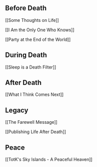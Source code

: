 ## Before Death

[[Some Thoughts on Life]]

[[I Am the Only One Who Knows]]

[[Party at the End of the World]]

## During Death

[[Sleep is a Death Filter]]

## After Death

[[What I Think Comes Next]]

## Legacy

[[The Farewell Message]]

[[Publishing Life After Death]]

## Peace

[[TotK's Sky Islands - A Peaceful Heaven]]